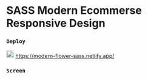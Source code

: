 # SASS Modern Ecommerse Responsive Design

 ### `Deploy` 

<img src="https://www.svgrepo.com/show/376339/netlify.svg" ald="Cloud Image" widt='20' height='20' /> https://modern-flower-sass.netlify.app/

### `Screen`  </br>

